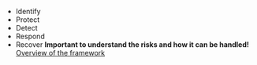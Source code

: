 - Identify
- Protect
- Detect
- Respond
- Recover
**Important to understand the risks and how it can be handled!** 
[Overview of the framework](https://www.nist.gov/cyberframework/getting-started/quickstart-guide)

